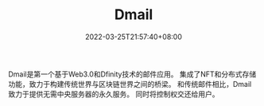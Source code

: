 ﻿---
weight: 
title: "Dmail"
description: "Dmail是第一个基于Web3.0和Dfinity技术的邮件应用。 集成了NFT和分布式存储功能，致力于构建传统世界与区块链世界之间的桥梁。 和传统邮件相比，Dmail 致力于提供无需中央服务器的永久服务。 同时将控制权交还给用户。"
date: 2022-03-25T21:57:40+08:00
lastmod: 2022-03-25T16:45:40+08:00
draft: false
authors: ["Metabd"]
featuredImage: "182.jpg"
link: "https://dmail.ai/"
tags: ["Dmail","去中心化"]
categories: ["navigation"]
navigation: ["去中心化"]
lightgallery: true
toc: true
pinned: false
recommend: false
recommend1: false
---
Dmail是第一个基于Web3.0和Dfinity技术的邮件应用。 集成了NFT和分布式存储功能，致力于构建传统世界与区块链世界之间的桥梁。 和传统邮件相比，Dmail 致力于提供无需中央服务器的永久服务。 同时将控制权交还给用户。
